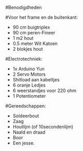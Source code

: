 #Benodigdheden

#Voor het frame en de buitenkant:
- 90 cm buigtriplex
- 90 cm peren-Fineer
- 1 m2 hout
- 0.5 meter Wit Katoen
- 2 blokjes hout  

#Electrotechniek:
- 1x Arduino Yun
- 2 Servo Motors
- Shitload aan kabeltjes
- 6 oranje Ledjes
- 6 weerstandjes voor 220 ohm
- 1 Potentiometer  

#Gereedschappen:
- Soldeerbout
- Zaag
- Houtlijm (of 10secondenlijm)
- Naald en draad
- Boor  
- Een jesse. 
